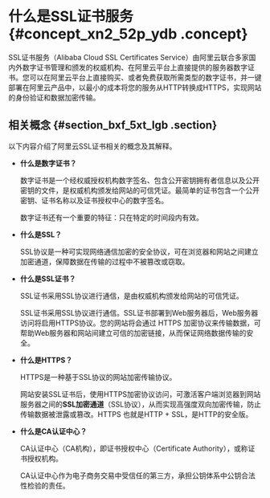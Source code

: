# 什么是SSL证书服务 {#concept_xn2_52p_ydb .concept}

SSL证书服务（Alibaba Cloud SSL Certificates Service）由阿里云联合多家国内外数字证书管理和颁发的权威机构、在阿里云平台上直接提供的服务器数字证书。您可以在阿里云平台上直接购买、或者免费获取所需类型的数字证书，并一键部署在阿里云产品中，以最小的成本将您的服务从HTTP转换成HTTPS，实现网站的身份验证和数据加密传输。

## 相关概念 {#section_bxf_5xt_lgb .section}

以下内容介绍了阿里云SSL证书相关的概念及其解释。

-   **什么是数字证书？** 

    数字证书是一个经权威授权机构数字签名、包含公开密钥拥有者信息以及公开密钥的文件，是权威机构颁发给网站的可信凭证。最简单的证书包含一个公开密钥、证书名称以及证书授权中心的数字签名。

    数字证书还有一个重要的特征：只在特定的时间段内有效。

-   **什么是SSL？**

    SSL协议是一种可实现网络通信加密的安全协议，可在浏览器和网站之间建立加密通道，保障数据在传输的过程中不被篡改或窃取。

-   **什么是SSL证书？**

    SSL证书采用SSL协议进行通信，是由权威机构颁发给网站的可信凭证。

    SSL证书采用SSL协议进行通信。SSL证书部署到Web服务器后，Web服务器访问将启用HTTPS协议。您的网站将会通过 HTTPS 加密协议来传输数据，可帮助Web服务器和网站间建立可信的加密链接，从而保证网络数据传输的安全。

-   **什么是HTTPS？**

    HTTPS是一种基于SSL协议的网站加密传输协议。

    网站安装SSL证书后，使用HTTPS加密协议访问，可激活客户端浏览器到网站服务器之间的**SSL加密通道**（SSL协议），从而实现高强度双向加密传输，防止传输数据被泄露或篡改。HTTPS 也就是HTTP + SSL，是HTTP的安全版。

-   **什么是CA认证中心？**

    CA认证中心（CA机构），即证书授权中心（Certificate Authority），或称证书授权机构。

    CA认证中心作为电子商务交易中受信任的第三方，承担公钥体系中公钥合法性检验的责任。


